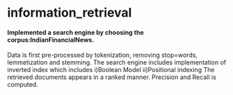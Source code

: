# information_retrieval
#### Implemented a search engine by choosing the corpus:IndianFinancialNews. 
Data is first pre-processed by tokenization, removing stop=words, lemmetization and stemming.
The search engine includes implementation of inverted index which includes
i)Boolean Model 
ii)Positional indexing 
The retrieved documents appears in a ranked manner.
Precision and Recall is computed.
